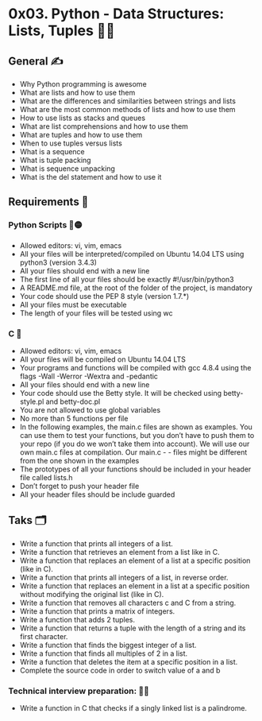 # 0x03. Python - Data Structures: Lists, Tuples 📑📑

## General ✍
- Why Python programming is awesome
- What are lists and how to use them
- What are the differences and similarities between strings and lists
- What are the most common methods of lists and how to use them
- How to use lists as stacks and queues
- What are list comprehensions and how to use them
- What are tuples and how to use them
- When to use tuples versus lists
- What is a sequence
- What is tuple packing
- What is sequence unpacking
- What is the del statement and how to use it

## Requirements 📢 
### Python Scripts 🔵🟡
- Allowed editors: vi, vim, emacs
- All your files will be interpreted/compiled on Ubuntu 14.04 LTS using python3 (version 3.4.3)
- All your files should end with a new line
- The first line of all your files should be exactly #!/usr/bin/python3
- A README.md file, at the root of the folder of the project, is mandatory
- Your code should use the PEP 8 style (version 1.7.*)
- All your files must be executable
- The length of your files will be tested using wc

### C 🔵
- Allowed editors: vi, vim, emacs
- All your files will be compiled on Ubuntu 14.04 LTS
- Your programs and functions will be compiled with gcc 4.8.4 using the flags -Wall -Werror -Wextra and -pedantic
- All your files should end with a new line
- Your code should use the Betty style. It will be checked using betty-style.pl and betty-doc.pl
- You are not allowed to use global variables
- No more than 5 functions per file
- In the following examples, the main.c files are shown as examples. You can use them to test your functions, but you don’t have to push them to your repo (if you do we won’t take them into account). We will use our own main.c files at compilation. Our main.c - - files might be different from the one shown in the examples
- The prototypes of all your functions should be included in your header file called lists.h
- Don’t forget to push your header file
- All your header files should be include guarded

## Taks 🗂
- Write a function that prints all integers of a list.
- Write a function that retrieves an element from a list like in C.
- Write a function that replaces an element of a list at a specific position (like in C).
- Write a function that prints all integers of a list, in reverse order.
- Write a function that replaces an element in a list at a specific position without modifying the original list (like in C).
- Write a function that removes all characters c and C from a string.
- Write a function that prints a matrix of integers.
- Write a function that adds 2 tuples.
- Write a function that returns a tuple with the length of a string and its first character.
- Write a function that finds the biggest integer of a list.
- Write a function that finds all multiples of 2 in a list.
- Write a function that deletes the item at a specific position in a list.
- Complete the source code in order to switch value of a and b
### Technical interview preparation: 👨‍🏫
- Write a function in C that checks if a singly linked list is a palindrome.
